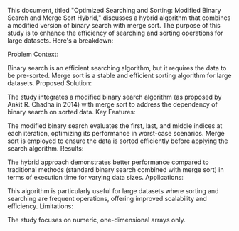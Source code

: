 This document, titled "Optimized Searching and Sorting: Modified Binary Search and Merge Sort Hybrid," discusses a hybrid algorithm that combines a modified version of binary search with merge sort. The purpose of this study is to enhance the efficiency of searching and sorting operations for large datasets. Here's a breakdown:

Problem Context:

Binary search is an efficient searching algorithm, but it requires the data to be pre-sorted.
Merge sort is a stable and efficient sorting algorithm for large datasets.
Proposed Solution:

The study integrates a modified binary search algorithm (as proposed by Ankit R. Chadha in 2014) with merge sort to address the dependency of binary search on sorted data.
Key Features:

The modified binary search evaluates the first, last, and middle indices at each iteration, optimizing its performance in worst-case scenarios.
Merge sort is employed to ensure the data is sorted efficiently before applying the search algorithm.
Results:

The hybrid approach demonstrates better performance compared to traditional methods (standard binary search combined with merge sort) in terms of execution time for varying data sizes.
Applications:

This algorithm is particularly useful for large datasets where sorting and searching are frequent operations, offering improved scalability and efficiency.
Limitations:

The study focuses on numeric, one-dimensional arrays only.

